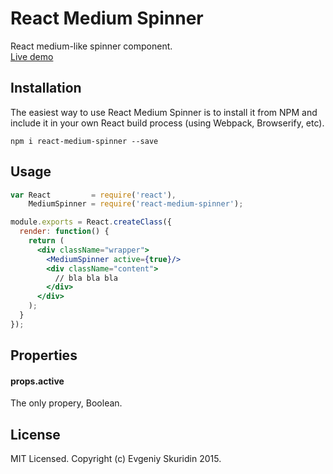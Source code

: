 # React Medium Spinner

React medium-like spinner component.  
[Live demo](https://skurid.in/react-medium-spinner/)

## Installation

The easiest way to use React Medium Spinner is to install it from NPM and include it in your own React build process (using Webpack, Browserify, etc).
```
npm i react-medium-spinner --save
```

## Usage

```jsx
var React         = require('react'),
    MediumSpinner = require('react-medium-spinner');

module.exports = React.createClass({
  render: function() {
    return (
      <div className="wrapper">
        <MediumSpinner active={true}/>
        <div className="content">
          // bla bla bla
        </div>
      </div>
    );
  }
});
```

## Properties

#### props.active
The only propery, Boolean.

## License

MIT Licensed. Copyright (c) Evgeniy Skuridin 2015.
